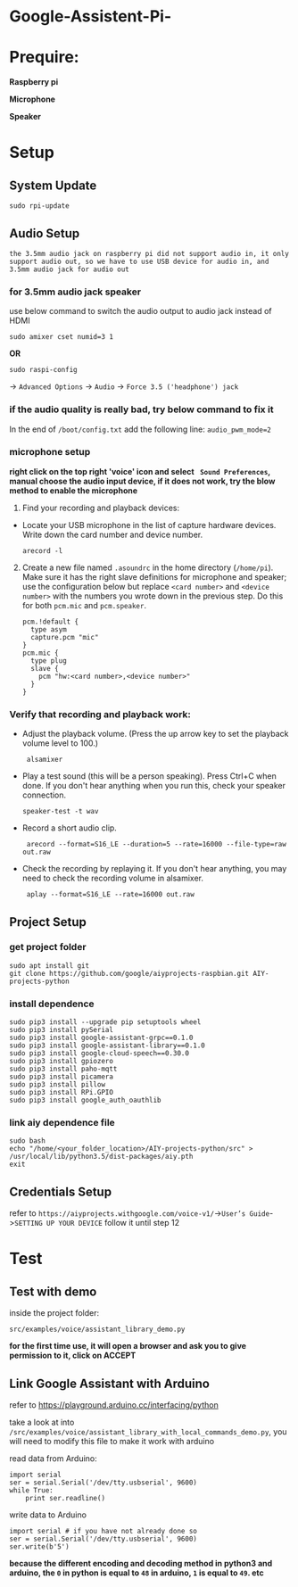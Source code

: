 # Google-Assistent-Pi-

# Prequire:
**Raspberry pi**

**Microphone**

**Speaker**


# Setup
## System Update
    sudo rpi-update
## Audio Setup
```the 3.5mm audio jack on raspberry pi did not support audio in, it only support audio out, so we have to use USB device for audio in, and 3.5mm audio jack for audio out ```
### for 3.5mm audio jack speaker
use below command to switch the audio output to audio jack instead of HDMI

    sudo amixer cset numid=3 1

**OR** 

    sudo raspi-config
-> ```Advanced Options``` -> ```Audio``` -> ```Force 3.5 ('headphone') jack```

### if the audio quality is really bad, try below command to fix it
In the end of ```/boot/config.txt``` add the following line: ```audio_pwm_mode=2```
### microphone setup

**right click on the top right 'voice' icon and select ``` Sound Preferences```, manual choose the audio input device, if it does not work, try the blow method to enable the microphone** 

1. Find your recording and playback devices:
- Locate your USB microphone in the list of capture hardware devices. Write down the card number and device number.

      arecord -l
2. Create a new file named ```.asoundrc``` in the home directory (```/home/pi```). Make sure it has the right slave definitions for microphone and speaker; use the configuration below but replace ```<card number>``` and ```<device number>``` with the numbers you wrote down in the previous step. Do this for both ```pcm.mic``` and ```pcm.speaker```.
    ```
    pcm.!default {
      type asym
      capture.pcm "mic"
    }
    pcm.mic {
      type plug
      slave {
        pcm "hw:<card number>,<device number>"
      }
    }
    ```
### Verify that recording and playback work:
- Adjust the playback volume. (Press the up arrow key to set the playback volume level to 100.)

       alsamixer
  
- Play a test sound (this will be a person speaking). Press Ctrl+C when done. If you don't hear anything when you run this, check your speaker connection.
  
      speaker-test -t wav
      
 - Record a short audio clip.
 
        arecord --format=S16_LE --duration=5 --rate=16000 --file-type=raw out.raw
 
 - Check the recording by replaying it. If you don't hear anything, you may need to check the recording volume in alsamixer.
 
        aplay --format=S16_LE --rate=16000 out.raw

## Project Setup
### get project folder
    sudo apt install git
    git clone https://github.com/google/aiyprojects-raspbian.git AIY-projects-python
### install dependence
```
sudo pip3 install --upgrade pip setuptools wheel
sudo pip3 install pySerial
sudo pip3 install google-assistant-grpc==0.1.0
sudo pip3 install google-assistant-library==0.1.0
sudo pip3 install google-cloud-speech==0.30.0
sudo pip3 install gpiozero
sudo pip3 install paho-mqtt
sudo pip3 install picamera
sudo pip3 install pillow
sudo pip3 install RPi.GPIO
sudo pip3 install google_auth_oauthlib
```
### link aiy dependence file

    sudo bash
    echo "/home/<your_folder_location>/AIY-projects-python/src" > /usr/local/lib/python3.5/dist-packages/aiy.pth
    exit

## Credentials Setup

refer to ```https://aiyprojects.withgoogle.com/voice-v1/```->```User’s Guide```->```SETTING UP YOUR DEVICE```
follow it until step 12

# Test

## Test with demo
inside the project folder:

    src/examples/voice/assistant_library_demo.py
    
**for the first time use, it will open a browser and ask you to give permission to it, click on ACCEPT**

## Link Google Assistant with Arduino
refer to https://playground.arduino.cc/interfacing/python

take a look at into ```/src/examples/voice/assistant_library_with_local_commands_demo.py```, you will need to modify this file to make it work with arduino

read data from Arduino:
```
import serial
ser = serial.Serial('/dev/tty.usbserial', 9600)
while True:
    print ser.readline()
```

write data to Arduino
```
import serial # if you have not already done so
ser = serial.Serial('/dev/tty.usbserial', 9600)
ser.write(b'5')
```
**because the different encoding and decoding method in python3 and arduino, the ```0``` in python is equal to ```48``` in arduino, ```1``` is equal to ```49```. etc**
